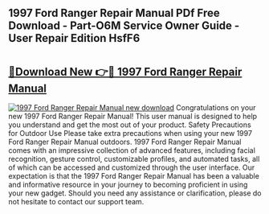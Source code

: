 ## 1997 Ford Ranger Repair Manual PDf Free Download - Part-O6M Service Owner Guide - User Repair Edition HsfF6

# <h2><a href="http://bc45163.oget.top/?id=1997+Ford+Ranger+Repair+Manual">🔗Download New 👉🔴 1997 Ford Ranger Repair Manual</a></h2>

[![1997 Ford Ranger Repair Manual new download](https://i.imgur.com/5g1atiW.png)](http://bc45163.oget.top/?id=1997+Ford+Ranger+Repair+Manual)
Congratulations on your new 1997 Ford Ranger Repair Manual! This user manual is designed to help you understand and get the most out of your product. Safety Precautions for Outdoor Use Please take extra precautions when using your new 1997 Ford Ranger Repair Manual outdoors. 1997 Ford Ranger Repair Manual comes with an impressive collection of advanced features, including facial recognition, gesture control, customizable profiles, and automated tasks, all of which can be accessed and customized through the user interface. Our expectation is that the 1997 Ford Ranger Repair Manual has been a valuable and informative resource in your journey to becoming proficient in using your new gadget. Should you need any assistance or clarification, please do not hesitate to contact our support team.
